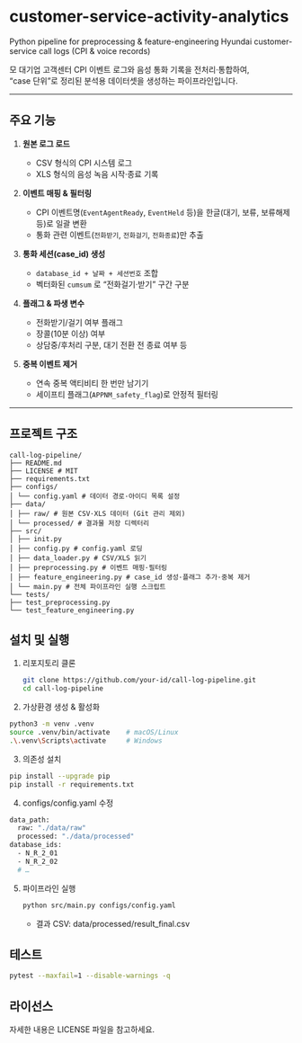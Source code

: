 # customer-service-activity-analytics
Python pipeline for preprocessing &amp; feature-engineering Hyundai customer-service call logs (CPI &amp; voice records)

모 대기업 고객센터 CPI 이벤트 로그와 음성 통화 기록을 전처리·통합하여,  
“case 단위”로 정리된 분석용 데이터셋을 생성하는 파이프라인입니다.

---

## 주요 기능

1. **원본 로그 로드**  
   - CSV 형식의 CPI 시스템 로그  
   - XLS 형식의 음성 녹음 시작·종료 기록  

2. **이벤트 매핑 & 필터링**  
   - CPI 이벤트명(`EventAgentReady`, `EventHeld` 등)을 한글(대기, 보류, 보류해제 등)로 일괄 변환  
   - 통화 관련 이벤트(`전화받기`, `전화걸기`, `전화종료`)만 추출  

3. **통화 세션(case_id) 생성**  
   - `database_id + 날짜 + 세션번호` 조합  
   - 벡터화된 `cumsum` 로 “전화걸기·받기” 구간 구분

4. **플래그 & 파생 변수**  
   - 전화받기/걸기 여부 플래그  
   - 장콜(10분 이상) 여부  
   - 상담중/후처리 구분, 대기 전환 전 종료 여부 등  

5. **중복 이벤트 제거**  
   - 연속 중복 액티비티 한 번만 남기기  
   - 세이프티 플래그(`APPNM_safety_flag`)로 안정적 필터링  

---

## 프로젝트 구조
   ```arduino
   call-log-pipeline/
   ├── README.md
   ├── LICENSE # MIT
   ├── requirements.txt
   ├── configs/
   │ └── config.yaml # 데이터 경로·아이디 목록 설정
   ├── data/
   │ ├── raw/ # 원본 CSV·XLS 데이터 (Git 관리 제외)
   │ └── processed/ # 결과물 저장 디렉터리
   ├── src/
   │ ├── init.py
   │ ├── config.py # config.yaml 로딩
   │ ├── data_loader.py # CSV/XLS 읽기
   │ ├── preprocessing.py # 이벤트 매핑·필터링
   │ ├── feature_engineering.py # case_id 생성·플래그 추가·중복 제거
   │ └── main.py # 전체 파이프라인 실행 스크립트
   └── tests/
   ├── test_preprocessing.py
   └── test_feature_engineering.py
   ```

## 설치 및 실행

1. 리포지토리 클론  
   ```bash
   git clone https://github.com/your-id/call-log-pipeline.git
   cd call-log-pipeline
   ```
   
2. 가상환경 생성 & 활성화
  ```bash
  python3 -m venv .venv
  source .venv/bin/activate    # macOS/Linux
  .\.venv\Scripts\activate     # Windows
  ```
   
3. 의존성 설치
  ```bash
  pip install --upgrade pip
  pip install -r requirements.txt
  ```

4. configs/config.yaml 수정
  ```bash
  data_path:
    raw: "./data/raw"
    processed: "./data/processed"
  database_ids:
    - N_R_2_01
    - N_R_2_02
    # …
  ```

5. 파이프라인 실행
   ```bash
   python src/main.py configs/config.yaml
   ```
   * 결과 CSV: data/processed/result_final.csv
   
## 테스트
  ```bash
  pytest --maxfail=1 --disable-warnings -q
  ```

## 라이선스
자세한 내용은 LICENSE 파일을 참고하세요.
   
